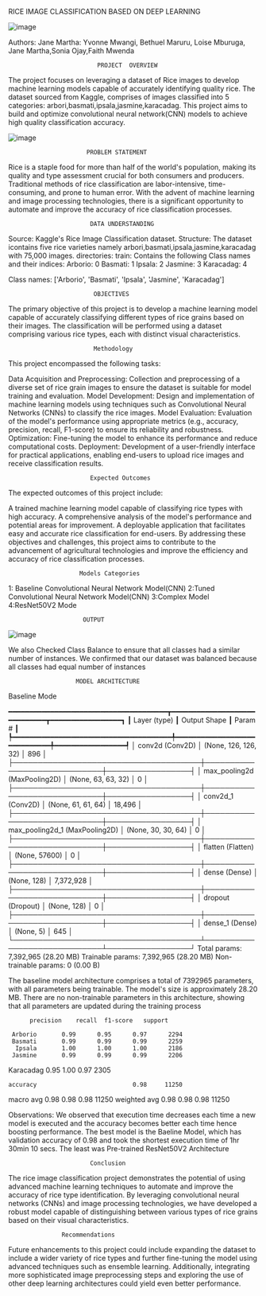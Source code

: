 RICE IMAGE CLASSIFICATION BASED ON DEEP LEARNING

![image](https://github.com/user-attachments/assets/b7b1e7b2-b19c-4c4f-af1f-1f1342423ac9)

Authors: Jane Martha: Yvonne Mwangi, Bethuel Maruru, Loise Mburuga, Jane Martha,Sonia Ojay,Faith Mwenda 



                             PROJECT  OVERVIEW

 The project focuses on leveraging a dataset of Rice images to develop machine learning models capable of
 accurately identifying quality rice. The dataset sourced from Kaggle, comprises of images classified into 5 categories:
 arbori,basmati,ipsala,jasmine,karacadag. This project aims to build and optimize convolutional neural network(CNN) models to achieve high quality classification accuracy.

 
![image](https://github.com/user-attachments/assets/7575658d-f419-43bf-97ae-a02f38ca373b)

                          PROBLEM STATEMENT

                          
Rice is a staple food for more than half of the world's population, making its quality and type assessment crucial for both consumers and producers. Traditional methods of rice classification are labor-intensive, time-consuming, and prone to human error. With the advent of machine learning and image processing technologies, there is a significant opportunity to automate and improve the accuracy of rice classification processes.

                           DATA UNDERSTANDING


Source: Kaggle's Rice Image Classification dataset. Structure: The dataset icontains five rice varieties namely arbori,basmati,ipsala,jasmine,karacadag with 75,000 images.
 directories: train: Contains the following Class names and their indices:
Arborio: 0
Basmati: 1
Ipsala: 2
Jasmine: 3
Karacadag: 4

Class names:
['Arborio', 'Basmati', 'Ipsala', 'Jasmine', 'Karacadag']

                            OBJECTIVES


The primary objective of this project is to develop a machine learning model capable of accurately classifying different types of rice grains based on their images. The classification will be performed using a dataset comprising various rice types, each with distinct visual characteristics.


                            Methodology

  This project encompassed the following tasks:

Data Acquisition and Preprocessing: Collection and preprocessing of a diverse set of rice grain images to ensure the dataset is suitable for model training and evaluation.
Model Development: Design and implementation of machine learning models using techniques such as Convolutional Neural Networks (CNNs) to classify the rice images.
Model Evaluation: Evaluation of the model's performance using appropriate metrics (e.g., accuracy, precision, recall, F1-score) to ensure its reliability and robustness.
Optimization: Fine-tuning the model to enhance its performance and reduce computational costs.
Deployment: Development of a user-friendly interface for practical applications, enabling end-users to upload rice images and receive classification results.


                           Expected Outcomes
The expected outcomes of this project include:

A trained machine learning model capable of classifying rice types with high accuracy.
A comprehensive analysis of the model's performance and potential areas for improvement.
A deployable application that facilitates easy and accurate rice classification for end-users.
By addressing these objectives and challenges, this project aims to contribute to the advancement of agricultural technologies and improve the efficiency and accuracy of rice classification processes.

                        Models Categories

1: Baseline Convolutional Neural Network Model(CNN)
2:Tuned Convolutional Neural Network Model(CNN)
3:Complex Model
4:ResNet50V2 Mode        


                         OUTPUT

![image](https://github.com/user-attachments/assets/4acf61d9-6486-4e95-85b1-6372653870a6)

We also Checked Class Balance to ensure that all classes had a similar number of instances. We confirmed that our dataset was balanced because all classes had equal number of instances


                       MODEL ARCHITECTURE

Baseline Mode

━━━━━━━━━━━━━━━━━━━━━━━━━━━━━━━━━━━━━━┳━━━━━━━━━━━━━━━━━━━━━━━━━━━━━┳━━━━━━━━━━━━━━━━━┓
┃ Layer (type)                         ┃ Output Shape                ┃         Param # ┃
┡━━━━━━━━━━━━━━━━━━━━━━━━━━━━━━━━━━━━━━╇━━━━━━━━━━━━━━━━━━━━━━━━━━━━━╇━━━━━━━━━━━━━━━━━┩
│ conv2d (Conv2D)                      │ (None, 126, 126, 32)        │             896 │
├──────────────────────────────────────┼─────────────────────────────┼─────────────────┤
│ max_pooling2d (MaxPooling2D)         │ (None, 63, 63, 32)          │               0 │
├──────────────────────────────────────┼─────────────────────────────┼─────────────────┤
│ conv2d_1 (Conv2D)                    │ (None, 61, 61, 64)          │          18,496 │
├──────────────────────────────────────┼─────────────────────────────┼─────────────────┤
│ max_pooling2d_1 (MaxPooling2D)       │ (None, 30, 30, 64)          │               0 │
├──────────────────────────────────────┼─────────────────────────────┼─────────────────┤
│ flatten (Flatten)                    │ (None, 57600)               │               0 │
├──────────────────────────────────────┼─────────────────────────────┼─────────────────┤
│ dense (Dense)                        │ (None, 128)                 │       7,372,928 │
├──────────────────────────────────────┼─────────────────────────────┼─────────────────┤
│ dropout (Dropout)                    │ (None, 128)                 │               0 │
├──────────────────────────────────────┼─────────────────────────────┼─────────────────┤
│ dense_1 (Dense)                      │ (None, 5)                   │             645 │
└──────────────────────────────────────┴─────────────────────────────┴─────────────────┘
 Total params: 7,392,965 (28.20 MB)
 Trainable params: 7,392,965 (28.20 MB)
 Non-trainable params: 0 (0.00 B)



The baseline model architecture comprises a total of 7392965 parameters, with all parameters being trainable. The model's size is approximately 28.20 MB. There are no non-trainable parameters in this architecture, showing that all parameters are updated during the training process


          precision    recall  f1-score   support

     Arborio       0.99      0.95      0.97      2294
     Basmati       0.99      0.99      0.99      2259
      Ipsala       1.00      1.00      1.00      2186
     Jasmine       0.99      0.99      0.99      2206
   Karacadag       0.95      1.00      0.97      2305

    accuracy                           0.98     11250
   macro avg       0.98      0.98      0.98     11250
weighted avg       0.98      0.98      0.98     11250


Observations:
 We observed that execution time decreases each time a new model is executed and the accuracy becomes better each
 time hence boosting performance.
The best model is the Baeline Model, which has validation accuracy of 0.98 and took the shortest execution time of 1hr
 30min 10 secs.
 The least was Pre-trained ResNet50V2 Architecture



                           Conclusion
                           
The rice image classification project demonstrates the potential of using advanced machine learning techniques to automate and improve the accuracy of rice type identification. By leveraging convolutional neural networks (CNNs) and image processing technologies, we have developed a robust model capable of distinguishing between various types of rice grains based on their visual characteristics.

                   Recommendations


 Future enhancements to this project could include expanding the dataset to include a wider variety of rice types and further fine-tuning the model using advanced techniques such as ensemble learning. Additionally, integrating more sophisticated image preprocessing steps and exploring the use of other deep learning architectures could yield even better performance.
                           
                        

                        

                        

                            
                             
